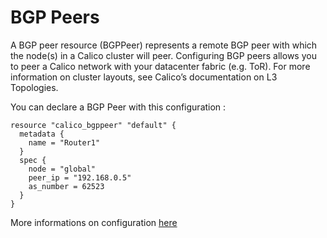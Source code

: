 # BGP Peers

A BGP peer resource (BGPPeer) represents a remote BGP peer with which the node(s) in a Calico cluster will peer.
Configuring BGP peers allows you to peer a Calico network with your datacenter fabric (e.g. ToR). For more information on cluster layouts, see Calico’s documentation on L3 Topologies.

You can declare a BGP Peer with this configuration : 

```hcl
resource "calico_bgppeer" "default" {
  metadata {
    name = "Router1"
  }
  spec {
    node = "global"
    peer_ip = "192.168.0.5"
    as_number = 62523
  }
}
```

More informations on configuration [here](https://docs.projectcalico.org/v3.1/reference/calicoctl/resources/bgppeer) 